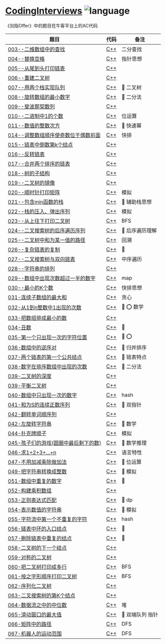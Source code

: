 # [CodingInterviews](https://github.com/Sixzeroo/CodingInterviews) ![language](https://img.shields.io/badge/language-C%2B%2B-yellow.svg)

《剑指Offer》中的题目在牛客平台上的AC代码

| 题目 | 代码 | 备注 |
| ---- | ---- | ---- |
|  [003--二维数组中的查找](https://www.nowcoder.com/practice/abc3fe2ce8e146608e868a70efebf62e?tpId=13&tqId=11154&rp=1&ru=/ta/coding-interviews&qru=/ta/coding-interviews/question-ranking)   | [C++](./C++/003.cpp) | 二分查找 | 
|  [004--替换空格](https://www.nowcoder.com/practice/4060ac7e3e404ad1a894ef3e17650423?tpId=13&tqId=11155&rp=1&ru=/ta/coding-interviews&qru=/ta/coding-interviews/question-ranking)   | [C++](./C++/004.cpp) | 指针思想 | 
|  [005--从尾到头打印链表](https://www.nowcoder.com/practice/d0267f7f55b3412ba93bd35cfa8e8035?tpId=13&tqId=11156&rp=1&ru=/ta/coding-interviews&qru=/ta/coding-interviews/question-ranking)  | [C++](./C++/005.cpp) | | 
|  [006--重建二叉树](https://www.nowcoder.com/practice/8a19cbe657394eeaac2f6ea9b0f6fcf6?tpId=13&tqId=11157&rp=1&ru=%2Fta%2Fcoding-interviews&qru=%2Fta%2Fcoding-interviews%2Fquestion-ranking)  | [C++](./C++/006.cpp) | | 
| [007--用两个栈实现队列](https://www.nowcoder.com/practice/54275ddae22f475981afa2244dd448c6?tpId=13&tqId=11158&rp=1&ru=/ta/coding-interviews&qru=/ta/coding-interviews/question-rankingg)  | [C++](./C++/007.cpp) | :triangular_flag_on_post: 二叉树| 
| [008--旋转数组的最小数字](https://www.nowcoder.com/practice/9f3231a991af4f55b95579b44b7a01ba?tpId=13&tqId=11159&rp=1&ru=%2Fta%2Fcoding-interviews&qru=%2Fta%2Fcoding-interviews%2Fquestion-rankingg)   | [C++](./C++/008.cpp) | :triangular_flag_on_post: 二分法 | 
| [009--斐波那契数列](https://www.nowcoder.com/practice/c6c7742f5ba7442aada113136ddea0c3?tpId=13&tqId=11160&rp=1&ru=%2Fta%2Fcoding-interviews&qru=%2Fta%2Fcoding-interviews%2Fquestion-rankingg)  | [C++](./C++/009.cpp) | | 
| [010--二进制中1的个数](https://www.nowcoder.com/practice/8ee967e43c2c4ec193b040ea7fbb10b8?tpId=13&tqId=11164&rp=1&ru=%2Fta%2Fcoding-interviews&qru=%2Fta%2Fcoding-interviews%2Fquestion-rankingg&tPage=1)  | [C++](./C++/010.cpp) | 位运算 | 
| [011--数值的整数次方](https://www.nowcoder.com/practice/1a834e5e3e1a4b7ba251417554e07c00?tpId=13&tqId=11165&rp=1&ru=/ta/coding-interviews&qru=/ta/coding-interviews/question-ranking)  | [C++](./C++/011.cpp) | :triangular_flag_on_post: 快速幂| 
| [014--调整数组顺序使奇数位于偶数前面](https://www.nowcoder.com/practice/beb5aa231adc45b2a5dcc5b62c93f593?tpId=13&tqId=11166&rp=1&ru=%2Fta%2Fcoding-interviews&qru=%2Fta%2Fcoding-interviews%2Fquestion-ranking)  | [C++](./C++/014.cpp) | 快排 | 
| [015--链表中倒数第k个结点](https://www.nowcoder.com/practice/529d3ae5a407492994ad2a246518148a?tpId=13&tqId=11167&rp=1&ru=%2Fta%2Fcoding-interviews&qru=%2Fta%2Fcoding-interviews%2Fquestion-ranking)  | [C++](./C++/015.cpp) | | 
| [016--反转链表](https://www.nowcoder.com/practice/75e878df47f24fdc9dc3e400ec6058ca?tpId=13&tqId=11168&rp=1&ru=%2Fta%2Fcoding-interviews&qru=%2Fta%2Fcoding-interviews%2Fquestion-ranking)  | [C++](./C++/016.cpp) | | 
| [017--合并两个排序的链表](https://www.nowcoder.com/practice/d8b6b4358f774294a89de2a6ac4d9337?tpId=13&tqId=11169&rp=1&ru=%2Fta%2Fcoding-interviews&qru=%2Fta%2Fcoding-interviews%2Fquestion-ranking)  | [C++](./C++/017.cpp) | | 
| [018--树的子结构](https://www.nowcoder.com/practice/6e196c44c7004d15b1610b9afca8bd88?tpId=13&tqId=11170&rp=1&ru=/ta/coding-interviews&qru=/ta/coding-interviews/question-ranking)  | [C++](./C++/018.cpp) | | 
| [019--二叉树的镜像](https://www.nowcoder.com/practice/564f4c26aa584921bc75623e48ca3011?tpId=13&tqId=11171&rp=1&ru=/ta/coding-interviews&qru=/ta/coding-interviews/question-ranking)  | [C++](./C++/019.cpp) | | 
| [020--顺时针打印矩阵](https://www.nowcoder.com/practice/9b4c81a02cd34f76be2659fa0d54342a?tpId=13&tqId=11172&rp=1&ru=/ta/coding-interviews&qru=/ta/coding-interviews/question-ranking)  | [C++](./C++/020.cpp) | 模拟 | 
| [021--包含min函数的栈](https://www.nowcoder.com/practice/4c776177d2c04c2494f2555c9fcc1e49?tpId=13&tqId=11173&rp=1&ru=/ta/coding-interviews&qru=/ta/coding-interviews/question-ranking)  | [C++](./C++/021.cpp) | :triangular_flag_on_post: 辅助栈思想| 
| [022--栈的压入、弹出序列](https://www.nowcoder.com/practice/d77d11405cc7470d82554cb392585106?tpId=13&tqId=11174&rp=1&ru=%2Fta%2Fcoding-interviews&qru=%2Fta%2Fcoding-interviews%2Fquestion-ranking)  | [C++](./C++/022.cpp) | 模拟 | 
| [023--从上往下打印二叉树](https://www.nowcoder.com/practice/7fe2212963db4790b57431d9ed259701?tpId=13&tqId=11175&rp=2&ru=/ta/coding-interviews&qru=/ta/coding-interviews/question-ranking)  | [C++](./C++/023.cpp) | BFS | 
| [024--二叉搜索树的后序遍历序列](https://www.nowcoder.com/practice/a861533d45854474ac791d90e447bafd?tpId=13&tqId=11176&rp=2&ru=/ta/coding-interviews&qru=/ta/coding-interviews/question-ranking)  | [C++](./C++/024.cpp) | :triangular_flag_on_post: 后序遍历理解| 
| [025--二叉树中和为某一值的路径](https://www.nowcoder.com/practice/b736e784e3e34731af99065031301bca?tpId=13&tqId=11177&rp=2&ru=%2Fta%2Fcoding-interviews&qru=%2Fta%2Fcoding-interviews%2Fquestion-ranking)  | [C++](./C++/025.cpp) | 回溯 | 
| [026--复杂链表的复制](https://www.nowcoder.com/practice/f836b2c43afc4b35ad6adc41ec941dba?tpId=13&tqId=11178&rp=2&ru=%2Fta%2Fcoding-interviews&qru=%2Fta%2Fcoding-interviews%2Fquestion-ranking)  | [C++](./C++/026.cpp) | :triangular_flag_on_post: | 
| [027--二叉搜索树与双向链表](https://www.nowcoder.com/practice/947f6eb80d944a84850b0538bf0ec3a5?tpId=13&tqId=11179&rp=2&ru=%2Fta%2Fcoding-interviews&qru=%2Fta%2Fcoding-interviews%2Fquestion-ranking)  | [C++](./C++/027.cpp) | 中序遍历 | 
| [028--字符串的排列](https://www.nowcoder.com/practice/fe6b651b66ae47d7acce78ffdd9a96c7?tpId=13&tqId=11180&rp=2&ru=%2Fta%2Fcoding-interviews&qru=%2Fta%2Fcoding-interviews%2Fquestion-ranking)  | [C++](./C++/028.cpp) | | 
| [029--数组中出现次数超过一半的数字](https://www.nowcoder.com/practice/e8a1b01a2df14cb2b228b30ee6a92163?tpId=13&tqId=11181&rp=2&ru=/ta/coding-interviews&qru=/ta/coding-interviews/question-ranking)  | [C++](./C++/029.cpp) | map | 
| [030--最小的K个数](https://www.nowcoder.com/practice/6a296eb82cf844ca8539b57c23e6e9bf?tpId=13&tqId=11182&rp=2&ru=%2Fta%2Fcoding-interviews&qru=%2Fta%2Fcoding-interviews%2Fquestion-ranking)  | [C++](./C++/030.cpp) | 快排思想 | 
| [031-连续子数组的最大和](https://www.nowcoder.com/practice/459bd355da1549fa8a49e350bf3df484?tpId=13&tqId=11183&rp=2&ru=%2Fta%2Fcoding-interviews&qru=%2Fta%2Fcoding-interviews%2Fquestion-ranking)  | [C++](./C++/031.cpp) | 贪心 | 
| [032-从1到n整数中1出现的次数](https://www.nowcoder.com/practice/bd7f978302044eee894445e244c7eee6?tpId=13&tqId=11184&rp=2&ru=%2Fta%2Fcoding-interviews&qru=%2Fta%2Fcoding-interviews%2Fquestion-ranking)  | [C++](./C++/032.cpp) | :triangular_flag_on_post: :o: 数学 | 
| [033-把数组排成最小的数](https://www.nowcoder.com/practice/8fecd3f8ba334add803bf2a06af1b993?tpId=13&tqId=11185&rp=2&ru=%2Fta%2Fcoding-interviews&qru=%2Fta%2Fcoding-interviews%2Fquestion-ranking)  | [C++](./C++/033.cpp) | | 
| [034-丑数](https://www.nowcoder.com/practice/6aa9e04fc3794f68acf8778237ba065b?tpId=13&tqId=11186&rp=2&ru=%2Fta%2Fcoding-interviews&qru=%2Fta%2Fcoding-interviews%2Fquestion-ranking)  | [C++](./C++/034.cpp) | :triangular_flag_on_post: | 
| [035-第一个只出现一次的字符位置](https://www.nowcoder.com/practice/1c82e8cf713b4bbeb2a5b31cf5b0417c?tpId=13&tqId=11187&rp=2&ru=%2Fta%2Fcoding-interviews&qru=%2Fta%2Fcoding-interviews%2Fquestion-ranking)  | [C++](./C++/035.cpp) | :triangular_flag_on_post: :o: | 
| [036-数组中的逆序对](https://www.nowcoder.com/practice/96bd6684e04a44eb80e6a68efc0ec6c5?tpId=13&tqId=11188&rp=2&ru=%2Fta%2Fcoding-interviews&qru=%2Fta%2Fcoding-interviews%2Fquestion-ranking)  | [C++](./C++/036.cpp) | :triangular_flag_on_post: 归并排序 | 
| [037-两个链表的第一个公共结点](https://www.nowcoder.com/practice/6ab1d9a29e88450685099d45c9e31e46?tpId=13&tqId=11189&rp=2&ru=%2Fta%2Fcoding-interviews&qru=%2Fta%2Fcoding-interviews%2Fquestion-ranking)  | [C++](./C++/037.cpp) | :triangular_flag_on_post: 链表特点 | 
| [038-数字在排序数组中出现的次数](https://www.nowcoder.com/practice/70610bf967994b22bb1c26f9ae901fa2?tpId=13&tqId=11190&rp=2&ru=%2Fta%2Fcoding-interviews&qru=%2Fta%2Fcoding-interviews%2Fquestion-ranking)  | [C++](./C++/038.cpp) | :triangular_flag_on_post: 二分法 | 
| [039-二叉树的深度](https://www.nowcoder.com/practice/435fb86331474282a3499955f0a41e8b?tpId=13&tqId=11191&rp=2&ru=%2Fta%2Fcoding-interviews&qru=%2Fta%2Fcoding-interviews%2Fquestion-ranking)  | [C++](./C++/039.cpp) | | 
| [039-平衡二叉树](https://www.nowcoder.com/practice/8b3b95850edb4115918ecebdf1b4d222?tpId=13&tqId=11192&rp=2&ru=%2Fta%2Fcoding-interviews&qru=%2Fta%2Fcoding-interviews%2Fquestion-ranking)  | [C++](./C++/039-1.cpp) |  | 
| [040-数组中只出现一次的数字](https://www.nowcoder.com/practice/e02fdb54d7524710a7d664d082bb7811?tpId=13&tqId=11193&rp=2&ru=%2Fta%2Fcoding-interviews&qru=%2Fta%2Fcoding-interviews%2Fquestion-ranking)  | [C++](./C++/040.cpp) | hash | 
| [041-和为S的连续正数序列](https://www.nowcoder.com/practice/c451a3fd84b64cb19485dad758a55ebe?tpId=13&tqId=11194&rp=2&ru=%2Fta%2Fcoding-interviews&qru=%2Fta%2Fcoding-interviews%2Fquestion-ranking)  | [C++](./C++/041.cpp) | :triangular_flag_on_post: 双指针| 
| [042-翻转单词顺序列](https://www.nowcoder.com/practice/3194a4f4cf814f63919d0790578d51f3?tpId=13&tqId=11197&rp=2&ru=%2Fta%2Fcoding-interviews&qru=%2Fta%2Fcoding-interviews%2Fquestion-ranking)  | [C++](./C++/042.cpp) | | 
| [042-左旋转字符串](https://www.nowcoder.com/practice/12d959b108cb42b1ab72cef4d36af5ec?tpId=13&tqId=11196&rp=2&ru=%2Fta%2Fcoding-interviews&qru=%2Fta%2Fcoding-interviews%2Fquestion-ranking)  | [C++](./C++/042.cpp) | :triangular_flag_on_post: 数学 | 
| [044-扑克牌顺子](https://www.nowcoder.com/practice/762836f4d43d43ca9deb273b3de8e1f4?tpId=13&tqId=11198&rp=2&ru=%2Fta%2Fcoding-interviews&qru=%2Fta%2Fcoding-interviews%2Fquestion-ranking)  | [C++](./C++/044.cpp) | 模拟 | 
| [045-孩子们的游戏(圆圈中最后剩下的数)](https://www.nowcoder.com/practice/f78a359491e64a50bce2d89cff857eb6?tpId=13&tqId=11199&rp=2&ru=%2Fta%2Fcoding-interviews&qru=%2Fta%2Fcoding-interviews%2Fquestion-ranking)  | [C++](./C++/045.cpp) | :triangular_flag_on_post: 数学推理 | 
| [046-求1+2+3+...+n](https://www.nowcoder.com/practice/7a0da8fc483247ff8800059e12d7caf1?tpId=13&tqId=11200&rp=2&ru=%2Fta%2Fcoding-interviews&qru=%2Fta%2Fcoding-interviews%2Fquestion-ranking)  | [C++](./C++/046.cpp) | 语言特性 | 
| [047-不用加减乘除做加法](https://www.nowcoder.com/practice/59ac416b4b944300b617d4f7f111b215?tpId=13&tqId=11201&rp=2&ru=%2Fta%2Fcoding-interviews&qru=%2Fta%2Fcoding-interviews%2Fquestion-ranking)  | [C++](./C++/047.cpp) | :triangular_flag_on_post: 位运算 | 
| [049-把字符串转换成整数](https://www.nowcoder.com/practice/1277c681251b4372bdef344468e4f26e?tpId=13&tqId=11202&rp=2&ru=%2Fta%2Fcoding-interviews&qru=%2Fta%2Fcoding-interviews%2Fquestion-ranking)  | [C++](./C++/049.cpp) | :triangular_flag_on_post: 模拟| 
| [051-数组中重复的数字](https://www.nowcoder.com/practice/623a5ac0ea5b4e5f95552655361ae0a8?tpId=13&tqId=11203&rp=2&ru=%2Fta%2Fcoding-interviews&qru=%2Fta%2Fcoding-interviews%2Fquestion-ranking)  | [C++](./C++/051.cpp) | :triangular_flag_on_post: | 
| [052-构建乘积数组](https://www.nowcoder.com/practice/94a4d381a68b47b7a8bed86f2975db46?tpId=13&tqId=11204&rp=2&ru=%2Fta%2Fcoding-interviews&qru=%2Fta%2Fcoding-interviews%2Fquestion-ranking)  | [C++](./C++/052.cpp) | | 
| [053-正则表达式匹配](https://www.nowcoder.com/practice/45327ae22b7b413ea21df13ee7d6429c?tpId=13&tqId=11205&rp=2&ru=%2Fta%2Fcoding-interviews&qru=%2Fta%2Fcoding-interviews%2Fquestion-ranking)  | [C++](./C++/053.cpp) | :triangular_flag_on_post: dp | 
| [054-表示数值的字符串](https://www.nowcoder.com/practice/6f8c901d091949a5837e24bb82a731f2?tpId=13&tqId=11206&rp=2&ru=%2Fta%2Fcoding-interviews&qru=%2Fta%2Fcoding-interviews%2Fquestion-ranking)  | [C++](./C++/054.cpp) | :triangular_flag_on_post: 模拟 | 
| [055-字符流中第一个不重复的字符](https://www.nowcoder.com/practice/00de97733b8e4f97a3fb5c680ee10720?tpId=13&tqId=11207&rp=3&ru=/ta/coding-interviews&qru=/ta/coding-interviews/question-ranking)  | [C++](./C++/055.cpp) | hash | 
| [056-链表中环的入口结点](https://www.nowcoder.com/practice/253d2c59ec3e4bc68da16833f79a38e4?tpId=13&tqId=11208&rp=3&ru=%2Fta%2Fcoding-interviews&qru=%2Fta%2Fcoding-interviews%2Fquestion-ranking)  | [C++](./C++/056.cpp) | :triangular_flag_on_post: | 
| [057-删除链表中重复的结点](https://www.nowcoder.com/practice/fc533c45b73a41b0b44ccba763f866ef?tpId=13&tqId=11209&rp=3&ru=%2Fta%2Fcoding-interviews&qru=%2Fta%2Fcoding-interviews%2Fquestion-ranking)  | [C++](./C++/057.cpp) | :triangular_flag_on_post: | 
| [058-二叉树的下一个结点](https://www.nowcoder.com/practice/9023a0c988684a53960365b889ceaf5e?tpId=13&tqId=11210&rp=3&ru=%2Fta%2Fcoding-interviews&qru=%2Fta%2Fcoding-interviews%2Fquestion-ranking)  | [C++](./C++/058.cpp) | | 
| [059-对称的二叉树](https://www.nowcoder.com/practice/ff05d44dfdb04e1d83bdbdab320efbcb?tpId=13&tqId=11211&rp=3&ru=%2Fta%2Fcoding-interviews&qru=%2Fta%2Fcoding-interviews%2Fquestion-ranking)  | [C++](./C++/059.cpp) | | 
| [060-把二叉树打印成多行](https://www.nowcoder.com/practice/445c44d982d04483b04a54f298796288?tpId=13&tqId=11213&rp=3&ru=/ta/coding-interviews&qru=/ta/coding-interviews/question-ranking)  | [C++](./C++/060.cpp) | BFS | 
| [061-按之字形顺序打印二叉树](https://www.nowcoder.com/practice/91b69814117f4e8097390d107d2efbe0?rp=3)  | [C++](./C++/061.cpp) | BFS | 
| [062-序列化二叉树](https://www.nowcoder.com/practice/cf7e25aa97c04cc1a68c8f040e71fb84?tpId=13&tqId=11214&rp=4)  | [C++](./C++/062.cpp) | | 
| [063-二叉搜索树的第K个结点](https://www.nowcoder.com/practice/ef068f602dde4d28aab2b210e859150a?tpId=13&tqId=11215&rp=4)  | [C++](./C++/063.cpp) | | 
| [064-数据流之中的中位数](https://www.nowcoder.com/practice/9be0172896bd43948f8a32fb954e1be1?tpId=13&tqId=11216&rp=4)  | [C++](./C++/064.cpp) | 堆 | 
| [065-滑动窗口的最大值](https://www.nowcoder.com/practice/1624bc35a45c42c0bc17d17fa0cba788?tpId=13&tqId=11217&rp=4)  | [C++](./C++/065.cpp) | :triangular_flag_on_post: 双端队列 指针 | 
| [066-矩阵中的路径](https://www.nowcoder.com/practice/c61c6999eecb4b8f88a98f66b273a3cc?tpId=13&tqId=11218&trp=4)  | [C++](./C++/066.cpp) | DFS |
| [067-机器人的运动范围](https://www.nowcoder.com/practice/6e5207314b5241fb83f2329e89fdecc8?tpId=13&tqId=11219&tPage=4&rp=4)  | [C++](./C++/067.cpp) | DFS |